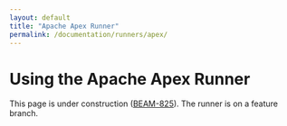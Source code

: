 ```yaml
---
layout: default
title: "Apache Apex Runner"
permalink: /documentation/runners/apex/
---
```

# Using the Apache Apex Runner

This page is under construction ([BEAM-825](https://issues.apache.org/jira/browse/BEAM-825)). The runner is on a feature branch.

